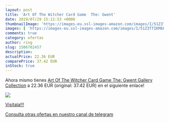 ```yaml
---
layout: post
title: 'Art Of The Witcher Card Game  The: Gwent'
date: 2019/07/29 15:12:53 +0000
thumbnailImage: 'https://images-eu.ssl-images-amazon.com/images/I/51Z3TfIKM6L._SL200_.jpg'
images: [ 'https://images-eu.ssl-images-amazon.com/images/I/51Z3TfIKM6L._SL200_.jpg' ]
comments: true
category: ofertas
author: ring
slug: 1506702457
description:
actualPrice: 22.36 EUR
comparePrice: 37.42 EUR
inStock: true
---
```


Ahora mismo tienes [Art Of The Witcher Card Game  The: Gwent Gallery Collection](https://www.amazon.com/dp/1506702457/?tag=redken08-20) a 22.36 EUR (original: 37.42 EUR) en el siguiente enlace!

[![](https://images-eu.ssl-images-amazon.com/images/I/51Z3TfIKM6L._SL200_.jpg)](https://www.amazon.com/dp/1506702457/?tag=redken08-20)

[Visítala!!!](https://www.amazon.com/dp/1506702457/?tag=redken08-20)

[Consulta otras ofertas en nuestro canal de telegram](https://t.me/s/ofertas25)

